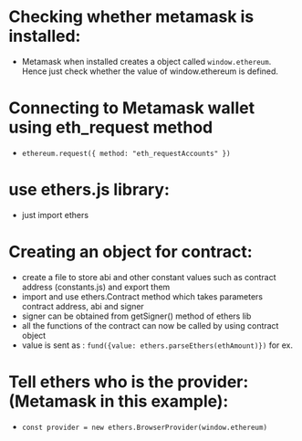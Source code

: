 # Checking whether metamask is installed:

- Metamask when installed creates a object called `window.ethereum`. Hence just check whether the value of window.ethereum is defined.

# Connecting to Metamask wallet using eth_request method

- `ethereum.request({ method: "eth_requestAccounts" })`

# use ethers.js library:

- just import ethers

# Creating an object for contract:

- create a file to store abi and other constant values such as contract address (constants.js) and export them
- import and use ethers.Contract method which takes parameters contract address, abi and signer
- signer can be obtained from getSigner() method of ethers lib
- all the functions of the contract can now be called by using contract object
- value is sent as : `fund({value: ethers.parseEthers(ethAmount)})` for ex.

# Tell ethers who is the provider: (Metamask in this example):

- `const provider = new ethers.BrowserProvider(window.ethereum)`
